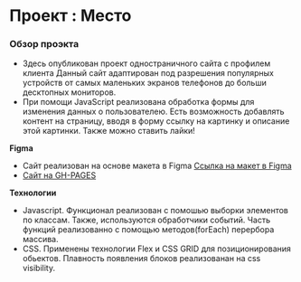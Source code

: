 # Проект : Место

### Обзор проэкта

* Здесь опубликован проект одностраничного сайта с профилем клиента
Данный сайт адаптирован под разрешения популярных устройств от самых маленьких экранов телефонов до больши десктопных мониторов.
* При помощи JavaScript реализована обработка формы для изменения данных о пользователею. Есть возможность добавлять контент на страницу, вводя в форму ссылку на картинку и описание этой картинки. Также можно ставить лайки!

**Figma**

* Сайт реализован на основе макета в Figma [Ссылка на макет в Figma](https://www.figma.com/file/bjyvbKKJN2naO0ucURl2Z0/JavaScript.-Sprint-5?node-id=0%3A1)
* [Сайт на GH-PAGES](https://gadlevskiy.github.io/mesto/)

**Технологии**

* Javascript. Функционал реализован с помошью выборки элементов по классам. Также, используются обработчики событий. Часть функций реализованно с помощью методов(forEach) перербора массива.
* CSS. Применены технологии Flex и CSS GRID для позиционирования обьектов. Плавность появления блоков реализованан на css visibility.
